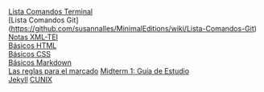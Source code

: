 [Lista Comandos Terminal](https://github.com/susannalles/MinimalEditions/wiki/Lista-Comandos-Terminal) <br/>
[Lista Comandos Git] (https://github.com/susannalles/MinimalEditions/wiki/Lista-Comandos-Git)<br/>
[Notas XML-TEI](http://susannalles.github.io/Web-TEI/1.1.html) <br/>
[Básicos HTML](https://github.com/susannalles/DHSeminar/wiki/Básicos-HTML)<br/>
[Básicos CSS](https://github.com/susannalles/DHSeminar/wiki/Básicos-CSS)<br/>
[Básicos Markdown](https://github.com/susannalles/MinimalEditions/wiki/Básicos-Markdown)<br/>
[Las reglas para el marcado](https://github.com/susannalles/MinimalEditions/wiki/Las-reglas-para-el-marcado)
[Midterm 1: Guía de Estudio](https://github.com/susannalles/MinimalEditions/wiki/Gu%C3%ADa-de-Estudio)<br/>
[Jekyll](https://github.com/susannalles/MinimalEditions/wiki/Jekyll)
[CUNIX]()